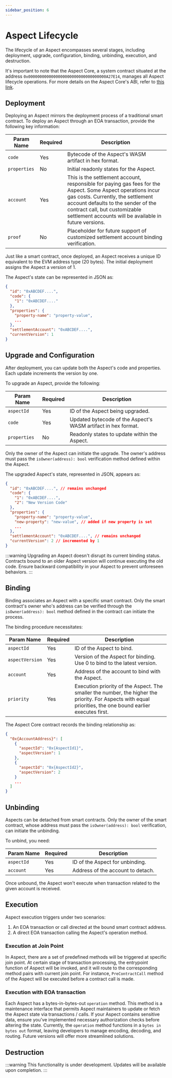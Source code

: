 ```yaml
---
sidebar_position: 6
---
```


# Aspect Lifecycle

The lifecycle of an Aspect encompasses several stages, including deployment, upgrade, configuration, binding, unbinding, execution, and destruction.

It's important to note that the Aspect Core, a system contract situated at the address `0x0000000000000000000000000000000000A27E14`, manages all Aspect lifecycle operations. For more details on the Aspect Core's ABI, refer to [this link](https://github.com/artela-network/artela-web3.js/blob/1.9.0/packages/web3-utils/src/aspect_core.json).

## Deployment

Deploying an Aspect mirrors the deployment process of a traditional smart contract. To deploy an Aspect through an EOA transaction, provide the following key information:

| Param Name   | Required | Description                                                                                                                                                                                                                                                                       |
|--------------|----------|-----------------------------------------------------------------------------------------------------------------------------------------------------------------------------------------------------------------------------------------------------------------------------------|
| `code`       | Yes      | Bytecode of the Aspect's WASM artifact in hex format.                                                                                                                                                                                                                             |
| `properties` | No       | Initial readonly states for the Aspect.                                                                                                                                                                                                                                           |
| `account`    | Yes      | This is the settlement account, responsible for paying gas fees for the Aspect. Some Aspect operations incur gas costs. Currently, the settlement account defaults to the sender of the contract call, but customizable settlement accounts will be available in future versions. |
| `proof`      | No       | Placeholder for future support of customized settlement account binding verification.                                                                                                                                                                                             |

Just like a smart contract, once deployed, an Aspect receives a unique ID equivalent to the EVM address type (20 bytes). The initial deployment assigns the Aspect a version of 1.

The Aspect's state can be represented in JSON as:

```json
{
  "id": "0xABCDEF....",
  "code": {
    "1": "0xABCDEF...."
  },
  "properties": {
    "property-name": "property-value",
    ...
  },
  "settlementAccount": "0xABCDEF....",
  "currentVersion": 1
}
```

## Upgrade and Configuration

After deployment, you can update both the Aspect's code and properties. Each update increments the version by one.

To upgrade an Aspect, provide the following:

| Param Name   | Required | Description                                                   |
|--------------|----------|---------------------------------------------------------------|
| `aspectId`   | Yes      | ID of the Aspect being upgraded.                              |
| `code`       | Yes      | Updated bytecode of the Aspect's WASM artifact in hex format. |
| `properties` | No       | Readonly states to update within the Aspect.                  |

Only the owner of the Aspect can initiate the upgrade. The owner's address must pass the `isOwner(address): bool` verification method defined within the Aspect.

The upgraded Aspect's state, represented in JSON, appears as:

```json
{
  "id": "0xABCDEF....", // remains unchanged
  "code": {
    "1": "0xABCDEF....",
    "2": "New Version Code"
  },
  "properties": {
    "property-name": "property-value",
    "new-property": "new-value", // added if new property is set
    ...
  },
  "settlementAccount": "0xABCDEF....", // remains unchanged
  "currentVersion": 2 // incremented by 1
}
```

:::warning
Upgrading an Aspect doesn't disrupt its current binding status. Contracts bound to an older Aspect version will continue executing the old code. Ensure backward compatibility in your Aspect to prevent unforeseen behaviors.
:::

## Binding

Binding associates an Aspect with a specific smart contract. Only the smart contract's owner who's address can be verified through the `isOwner(address): bool` method defined in the contract can initiate the process.

The binding procedure necessitates:

| Param Name      | Required | Description                                                                                                                                                 |
|-----------------|----------|-------------------------------------------------------------------------------------------------------------------------------------------------------------|
| `aspectId`      | Yes      | ID of the Aspect to bind.                                                                                                                                   |
| `aspectVersion` | Yes      | Version of the Aspect for binding. Use 0 to bind to the latest version.                                                                                     |
| `account`       | Yes      | Address of the account to bind with the Aspect.                                                                                                             |
| `priority`      | Yes      | Execution priority of the Aspect. The smaller the number, the higher the priority. For Aspects with equal priorities, the one bound earlier executes first. |

The Aspect Core contract records the binding relationship as:

```json
{
  "0x{AccountAddress}": [
    {
      "aspectId": "0x{AspectId1}",
      "aspectVersion": 1
    },
    {
      "aspectId": "0x{AspectId2}",
      "aspectVersion": 2
    }
    ...
  ]
}
```

## Unbinding

Aspects can be detached from smart contracts. Only the owner of the smart contract, whose address must pass the `isOwner(address): bool` verification, can initiate the unbinding.

To unbind, you need:

| Param Name | Required | Description                       |
|------------|----------|-----------------------------------|
| `aspectId` | Yes      | ID of the Aspect for unbinding.   |
| `account`  | Yes      | Address of the account to detach. |

Once unbound, the Aspect won't execute when transaction related to the given account is received.

## Execution

Aspect execution triggers under two scenarios:
1. An EOA transaction or call directed at the bound smart contract address.
2. A direct EOA transaction calling the Aspect's operation method.

### Execution at Join Point

In Aspect, there are a set of predefined methods will be triggered at specific join point.
At certain stage of transaction processing, the entrypoint function of Aspect will be invoked, and it will route to the corresponding method pairs with current join point.
For instance, `PreContractCall` method of the Aspect will be executed before a contract call is made.

### Execution with EOA transaction

Each Aspect has a bytes-in-bytes-out `operation` method.
This method is a maintenance interface that permits Aspect maintainers to update or fetch the Aspect state via transactions / calls.
If your Aspect contains sensitive data, ensure you've implemented necessary authorization checks before altering the state.
Currently, the `operation` method functions in a `bytes in bytes out` format, leaving developers to manage encoding, decoding, and routing.
Future versions will offer more streamlined solutions.

## Destruction

:::warning
This functionality is under development. Updates will be available upon completion.
:::
